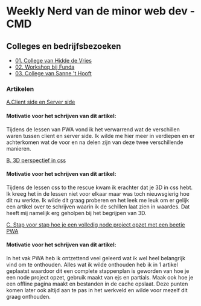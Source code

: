 # Weekly Nerd van de minor web dev - CMD

## Colleges en bedrijfsbezoeken
- [01. College van Hidde de Vries](https://github.com/ManoukK/weekly-nerd-1920/wiki/01.-College-van-Hidde-de-Vries)
- [02. Workshop bij Funda](https://github.com/ManoukK/weekly-nerd-1920/wiki/02.-Workshop-bij-Funda)
- [03. College van Sanne 't Hooft](https://github.com/ManoukK/weekly-nerd-1920/wiki/03.-College-van-Sanne-'t-Hooft)

### Artikelen 
[A.Client side en Server side](https://github.com/ManoukK/weekly-nerd-1920/wiki/A.-Client-side-en-Server-side)
#### Motivatie voor het schrijven van dit artikel: 
Tijdens de lessen van PWA vond ik het verwarrend wat de verschillen waren tussen client en server side. Ik wilde me hier meer in verdiepen en er achterkomen wat de voor en na delen zijn van deze twee verschillende manieren. 

[B. 3D perspectief in css](https://github.com/ManoukK/weekly-nerd-1920/wiki/B.-3D-perspectief-in-css)
#### Motivatie voor het schrijven van dit artikel: 
Tijdens de lessen css to the rescue kwam ik erachter dat je 3D in css hebt. Ik kreeg het in de lessen niet voor elkaar maar was toch nieuwsgierig hoe dit nu werkte. Ik wilde dit graag proberen en het leek me leuk om er gelijk een artikel over te schrijven waarin ik de schillen laat zien in waardes. Dat heeft mij namelijk erg geholpen bij het begrijpen van 3D. 

[C. Stap voor stap hoe je een volledig node project opzet met een beetje PWA](https://github.com/ManoukK/weekly-nerd-1920/wiki/C.-Stap-voor-stap-hoe-je-een-volledig-node-project-opzet-met-een-beetje-PWA)
#### Motivatie voor het schrijven van dit artikel:  
In het vak PWA heb ik ontzettend veel geleerd wat ik wel heel belangrijk vind om te onthouden. Alles wat ik wilde onthouden heb ik in 1 artikel geplaatst waardoor dit een complete stappenplan is geworden van hoe je een node project opzet, gebruik maakt van ejs en partials. Maak ook hoe je een offline pagina maakt en bestanden in de cache opslaat. Deze punten komen later ook altijd aan te pas in het werkveld en wilde voor mezelf dit graag onthouden. 





